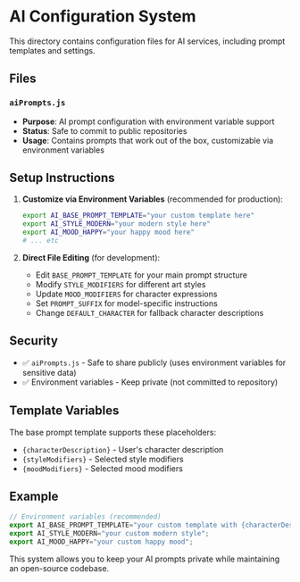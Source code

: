 # AI Configuration System

This directory contains configuration files for AI services, including prompt templates and settings.

## Files

### `aiPrompts.js`

- **Purpose**: AI prompt configuration with environment variable support
- **Status**: Safe to commit to public repositories
- **Usage**: Contains prompts that work out of the box, customizable via environment variables

## Setup Instructions

1. **Customize via Environment Variables** (recommended for production):

   ```bash
   export AI_BASE_PROMPT_TEMPLATE="your custom template here"
   export AI_STYLE_MODERN="your modern style here"
   export AI_MOOD_HAPPY="your happy mood here"
   # ... etc
   ```

2. **Direct File Editing** (for development):
   - Edit `BASE_PROMPT_TEMPLATE` for your main prompt structure
   - Modify `STYLE_MODIFIERS` for different art styles
   - Update `MOOD_MODIFIERS` for character expressions
   - Set `PROMPT_SUFFIX` for model-specific instructions
   - Change `DEFAULT_CHARACTER` for fallback character descriptions

## Security

- ✅ `aiPrompts.js` - Safe to share publicly (uses environment variables for sensitive data)
- ✅ Environment variables - Keep private (not committed to repository)

## Template Variables

The base prompt template supports these placeholders:

- `{characterDescription}` - User's character description
- `{styleModifiers}` - Selected style modifiers
- `{moodModifiers}` - Selected mood modifiers

## Example

```javascript
// Environment variables (recommended)
export AI_BASE_PROMPT_TEMPLATE="your custom template with {characterDescription}, {styleModifiers}, {moodModifiers}";
export AI_STYLE_MODERN="your custom modern style";
export AI_MOOD_HAPPY="your custom happy mood";
```

This system allows you to keep your AI prompts private while maintaining an open-source codebase.
